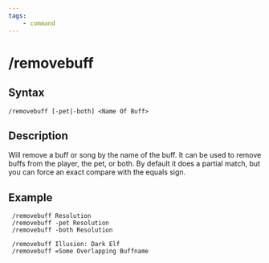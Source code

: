 ```yaml
---
tags:
    - command
---
```

# /removebuff

## Syntax
<!--cmd-syntax-start-->
```eqcommand
/removebuff [-pet|-both] <Name Of Buff>
```
<!--cmd-syntax-end-->

## Description
<!--cmd-desc-start-->
Will remove a buff or song by the name of the buff.  It can be used to remove buffs from the player, the pet, or both.  By default it does a partial match, but you can force an exact compare with the equals sign.
<!--cmd-desc-end-->
## Example

```text
 /removebuff Resolution
 /removebuff -pet Resolution
 /removebuff -both Resolution
 
 /removebuff Illusion: Dark Elf
 /removebuff =Some Overlapping Buffname
```

